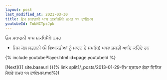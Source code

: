 ```yaml
---
layout: post
last_modified_at: 2021-03-30
title: ਓਮ ਸਥਾਗਨੀ ਪਾਸ ਸ਼ਕਥਿਮੈਥੇ ਨਮਹ ੧੧ ਟਾਇਮਸ
youtubeId: TobNCTpzJpk
---
```

 
 
 ਓਮ ਸਥਾਗਨੀ ਪਾਸ ਸ਼ਕਥਿਮੈਥੇ ਨਮਹ  
 
 -  ਜਿਸ ਕੋਲ ਸਤਗਨੀ (ਸੌ ਵਿਅਕਤੀਆਂ ਨੂੰ ਮਾਰਨ ਦੇ ਸਮਰੱਥ) ਪਾਸਾ ਸ਼ਕਤੀ ਆਦਿ ਕਹਿੰਦੇ ਹਨ 
 
  
 
  
 
 
 
 
 
 


{% include youtubePlayer.html id=page.youtubeId %}
 
[Next]({{ site.baseurl }}{% link  split1/_posts/2013-01-29-ਓਮ ਬ੍ਰਹਮਾ ਡੰਡਾ ਵਿਨਿਰ ਮੈਥਰੇ ਨਮਹ ੧੧ ਟਾਇਮਸ.md%})
 
